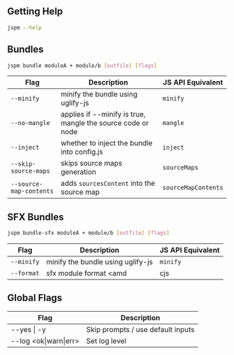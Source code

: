 ## Getting Help

```sh
jspm --help
```

## Bundles

```sh
jspm bundle moduleA + module/b [outfile] [flags]
```

| Flag                        | Description  | JS API Equivalent|
| ----------------------------|---------------| -------------------| 
| `--minify`                    | minify the bundle using uglify-js | `minify` |
| `--no-mangle`                 | applies if --minify is true, mangle the source code or node | `mangle`
| `--inject`                    | whether to inject the bundle into config.js | `inject`
| `--skip-source-maps`          | skips source maps generation | `sourceMaps`
| `--source-map-contents`       | adds `sourcesContent` into the source map | `sourceMapContents`

## SFX Bundles

```sh
jspm bundle-sfx moduleA + module/b [outfile] [flags]
```

| Flag                        | Description  | JS API Equivalent|
| ----------------------------|---------------| -------------------| 
| `--minify`                    | minify the bundle using uglify-js | `minify` |
| `--format`                    | sfx module format <amd|cjs|global> | `format` 

## Global Flags

| Flag                        | Description  |
| ----------------------------|---------------|
| --yes &#124; -y                 | Skip prompts / use default inputs |
| --log <ok&#124;warn&#124;err>       |Set log level|
